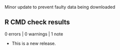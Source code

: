 Minor update to prevent faulty data being downloaded

## R CMD check results

0 errors | 0 warnings | 1 note

* This is a new release.
